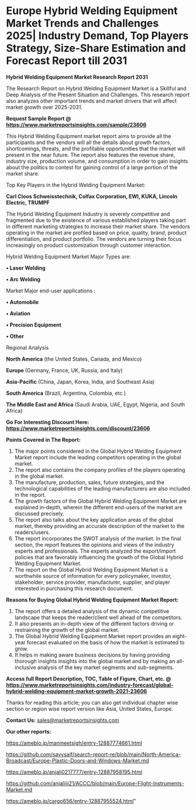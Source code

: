 # Europe Hybrid Welding Equipment Market Trends and Challenges 2025| Industry Demand, Top Players Strategy, Size-Share Estimation and Forecast Report till 2031

<strong>Hybrid Welding Equipment Market Research Report 2031</strong>

The Research Report on Hybrid Welding Equipment Market is a Skillful and Deep Analysis of the Present Situation and Challenges. This research report also analyzes other important trends and market drivers that will affect market growth over 2025-2031.

<strong>Request Sample Report @ <a href=https://www.marketreportsinsights.com/sample/23606>https://www.marketreportsinsights.com/sample/23606</a></strong>

This Hybrid Welding Equipment market report aims to provide all the participants and the vendors will all the details about growth factors, shortcomings, threats, and the profitable opportunities that the market will present in the near future. The report also features the revenue share, industry size, production volume, and consumption in order to gain insights about the politics to contest for gaining control of a large portion of the market share.

Top Key Players in the Hybrid Welding Equipment Market:

<strong>Carl Cloos Schweisstechnik, Colfax Corporation, EWI, KUKA, Lincoln Electric, TRUMPF</strong>

The Hybrid Welding Equipment Industry is severely competitive and fragmented due to the existence of various established players taking part in different marketing strategies to increase their market share. The vendors operating in the market are profiled based on price, quality, brand, product differentiation, and product portfolio. The vendors are turning their focus increasingly on product customization through customer interaction.

Hybrid Welding Equipment Market Major Types are:

<strong>• Laser Welding

• Arc Welding</strong>

Market Major end-user applications :

<strong>• Automobile

• Aviation

• Precision Equipment

• Other</strong>

Regional Analysis

</u><strong><b>North America</b></strong> (the United States, Canada, and Mexico)

<strong><b>Europe </b></strong>(Germany, France, UK, Russia, and Italy)

<strong><b>Asia-Pacific</b></strong> (China, Japan, Korea, India, and Southeast Asia)

<strong><b>South America</b></strong> (Brazil, Argentina, Colombia, etc.)

<strong><b>The Middle East and Africa</b></strong> (Saudi Arabia, UAE, Egypt, Nigeria, and South Africa)

<strong>Go For Interesting Discount Here: <a href=https://www.marketreportsinsights.com/discount/23606>https://www.marketreportsinsights.com/discount/23606</a></strong>

<strong>Points Covered in The Report:</strong>
<ol>
  <li>The major points considered in the Global Hybrid Welding Equipment Market report include the leading competitors operating in the global market.</li>
  <li>The report also contains the company profiles of the players operating in the global market.</li>
  <li>The manufacture, production, sales, future strategies, and the technological capabilities of the leading manufacturers are also included in the report.</li>
  <li>The growth factors of the Global Hybrid Welding Equipment Market are explained in-depth, wherein the different end-users of the market are discussed precisely.</li>
  <li>The report also talks about the key application areas of the global market, thereby providing an accurate description of the market to the readers/users.</li>
  <li>The report incorporates the SWOT analysis of the market. In the final section, the report features the opinions and views of the industry experts and professionals. The experts analyzed the export/import policies that are favorably influencing the growth of the Global Hybrid Welding Equipment Market.</li>
  <li>The report on the Global Hybrid Welding Equipment Market is a worthwhile source of information for every policymaker, investor, stakeholder, service provider, manufacturer, supplier, and player interested in purchasing this research document.</li>
</ol>
<strong>Reasons for Buying Global Hybrid Welding Equipment Market Report:</strong>

<ol>
  <li>The report offers a detailed analysis of the dynamic competitive landscape that keeps the reader/client well ahead of the competitors.</li>
  <li>It also presents an in-depth view of the different factors driving or restraining the growth of the global market.</li>
  <li>The Global Hybrid Welding Equipment Market report provides an eight-year forecast evaluated on the basis of how the market is estimated to grow.</li>
  <li>It helps in making aware business decisions by having providing thorough insights insights into the global market and by making an all-inclusive analysis of the key market segments and sub-segments.</li>
</ol>
<strong>Access full Report Description, TOC, Table of Figure, Chart, etc. @ <a href=https://www.marketreportsinsights.com/industry-forecast/global-hybrid-welding-equipment-market-growth-2021-23606>https://www.marketreportsinsights.com/industry-forecast/global-hybrid-welding-equipment-market-growth-2021-23606</a></strong>


Thanks for reading this article; you can also get individual chapter wise section or region wise report version like Asia, United States, Europe.

<strong>Contact Us:</strong>
sales@marketreportsinsights.com

<strong>Our other reports:</strong>

<a href=https://ameblo.jp/manmeetsigh/entry-12887774661.html>https://ameblo.jp/manmeetsigh/entry-12887774661.html</a>

<a href=https://github.com/sayysaif/search-report-re/blob/main/North-America-Broadcast/Europe-Plastic-Doors-and-Windows-Market.md>https://github.com/sayysaif/search-report-re/blob/main/North-America-Broadcast/Europe-Plastic-Doors-and-Windows-Market.md</a>

<a href=https://ameblo.jp/anjali0217777/entry-12887958195.html>https://ameblo.jp/anjali0217777/entry-12887958195.html</a>

<a href=https://github.com/anjaliiii21/ACCC/blob/main/Europe-Flight-Instruments-Market.md>https://github.com/anjaliiii21/ACCC/blob/main/Europe-Flight-Instruments-Market.md</a>

<a href=https://ameblo.jp/cargo656/entry-12887955524.html>https://ameblo.jp/cargo656/entry-12887955524.html</a>"

